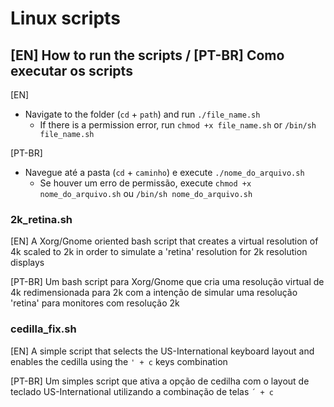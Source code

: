 # Linux scripts

## [EN] How to run the scripts / [PT-BR] Como executar os scripts

[EN]
* Navigate to the folder (`cd` + `path`) and run `./file_name.sh`
  * If there is a permission error, run `chmod +x file_name.sh` or `/bin/sh file_name.sh`
  
[PT-BR]
* Navegue até a pasta (`cd` + `caminho`) e execute `./nome_do_arquivo.sh`
  * Se houver um erro de permissão, execute `chmod +x nome_do_arquivo.sh` ou `/bin/sh nome_do_arquivo.sh`



###  2k_retina.sh
  [EN] A Xorg/Gnome oriented bash script that creates a virtual resolution of 4k scaled to 2k in order to simulate a 'retina' resolution for 2k resolution displays
  
  [PT-BR] Um bash script para Xorg/Gnome que cria uma resolução virtual de 4k redimensionada para 2k com a intenção de simular uma resolução 'retina' para monitores com resolução 2k 

###  cedilla_fix.sh
  [EN] A simple script that selects the US-International keyboard layout and enables the cedilla using the ```' + c``` keys combination
  
  [PT-BR] Um simples script que ativa a opção de cedilha com o layout de teclado US-International utilizando a combinação de telas  ```´ + c```
